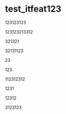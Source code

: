 # test_itfeat123

123123123

123123213312

321321

32131123

23

123

112312312

1231

12312

3123123
